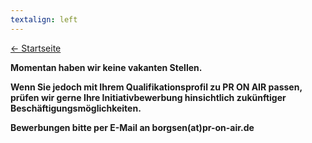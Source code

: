 ```yaml
---
textalign: left
---
```


[← Startseite](/)


**Momentan haben wir keine vakanten Stellen.** 

**Wenn Sie jedoch mit Ihrem Qualifikationsprofil zu PR ON AIR passen, prüfen wir gerne Ihre Initiativbewerbung hinsichtlich zukünftiger Beschäftigungsmöglichkeiten.**

**Bewerbungen bitte per E-Mail an borgsen(at)pr-on-air.de**
